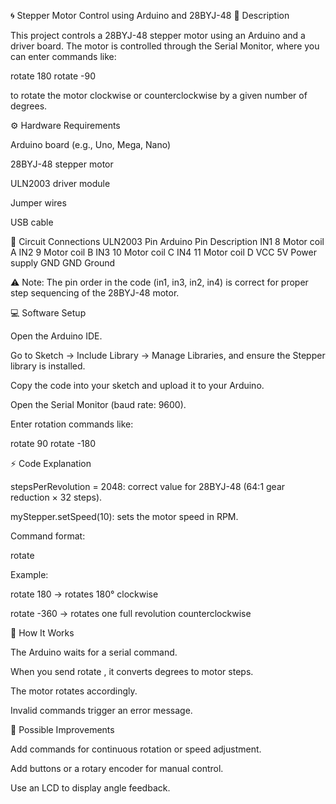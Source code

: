 🌀 Stepper Motor Control using Arduino and 28BYJ-48
📖 Description

This project controls a 28BYJ-48 stepper motor using an Arduino and a  driver board.
The motor is controlled through the Serial Monitor, where you can enter commands like:

rotate 180
rotate -90


to rotate the motor clockwise or counterclockwise by a given number of degrees.

⚙️ Hardware Requirements

Arduino board (e.g., Uno, Mega, Nano)

28BYJ-48 stepper motor

ULN2003 driver module

Jumper wires

USB cable

🔌 Circuit Connections
ULN2003 Pin	Arduino Pin	Description
IN1	8	Motor coil A
IN2	9	Motor coil B
IN3	10	Motor coil C
IN4	11	Motor coil D
VCC	5V	Power supply
GND	GND	Ground

⚠️ Note: The pin order in the code (in1, in3, in2, in4) is correct for proper step sequencing of the 28BYJ-48 motor.

💻 Software Setup

Open the Arduino IDE.

Go to Sketch → Include Library → Manage Libraries, and ensure the Stepper library is installed.

Copy the code into your sketch and upload it to your Arduino.

Open the Serial Monitor (baud rate: 9600).

Enter rotation commands like:

rotate 90
rotate -180

⚡ Code Explanation

stepsPerRevolution = 2048: correct value for 28BYJ-48 (64:1 gear reduction × 32 steps).

myStepper.setSpeed(10): sets the motor speed in RPM.

Command format:

rotate <degrees>


Example:

rotate 180 → rotates 180° clockwise

rotate -360 → rotates one full revolution counterclockwise

🧠 How It Works

The Arduino waits for a serial command.

When you send rotate <degrees>, it converts degrees to motor steps.

The motor rotates accordingly.

Invalid commands trigger an error message.

🧩 Possible Improvements

Add commands for continuous rotation or speed adjustment.

Add buttons or a rotary encoder for manual control.

Use an LCD to display angle feedback.
